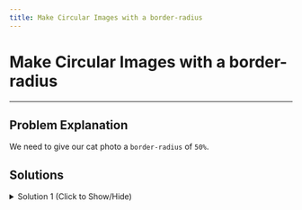 ```yaml
---
title: Make Circular Images with a border-radius
---
```

# Make Circular Images with a border-radius

---
## Problem Explanation
We need to give our cat photo a ```border-radius``` of ```50%```.

## Solutions

<details><summary>Solution 1 (Click to Show/Hide)</summary>

In class ```smaller-image``` add a ```border-radius``` of ```50%```:

```css
  .smaller-image {
    width: 100px;
    border-radius: 50%;
  }
```

This class already assigned to our ```img``` element and making it perfectly circular.

</details>